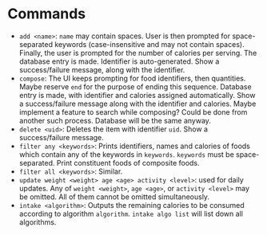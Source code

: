 # Commands
- `add <name>`: `name` may contain spaces. User is then prompted for space-separated keywords (case-insensitive and may not contain spaces). Finally, the user is prompted for the number of calories per serving. The database entry is made. Identifier is auto-generated. Show a success/failure message, along with the identifier.
- `compose`: The UI keeps prompting for food identifiers, then quantities. Maybe reserve `end` for the purpose of ending this sequence. Database entry is made, with identifier and calories assigned automatically. Show a success/failure message along with the identifier and calories. Maybe implement a feature to search while composing? Could be done from another such process. Database will be the same anyway.
- `delete <uid>`: Deletes the item with identifier `uid`. Show a success/failure message.
- `filter any <keywords>`: Prints identifiers, names and calories of foods which contain any of the keywords in `keywords`. `keywords` must be space-separated. Print constituent foods of composite foods.
- `filter all <keywords>`: Similar.
- `update weight <weight> age <age> activity <level>`: used for daily updates. Any of `weight <weight>`, `age <age>`, or `activity <level>` may be omitted. All of them cannot be omitted simultaneously.
- `intake <algorithm>`: Outputs the remaining calories to be consumed according to algorithm `algorithm`. `intake algo list` will list down all algorithms.